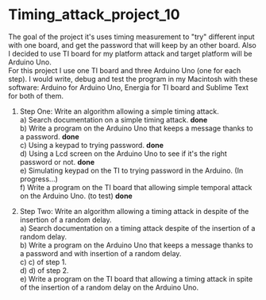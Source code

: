 Timing_attack_project_10
========================

The goal of the project it's uses timing measurement to "try" different input with one board, and get the password that will keep by an other board. Also I decided to use TI board for my platform attack and target platform will be Arduino Uno.  
For this project I use one TI board and three Arduino Uno (one for each step). I would write, debug and test the program in my Macintosh with these software: Arduino for Arduino Uno, Energia for TI board and Sublime Text for both of them. 


1.  Step One: Write an algorithm allowing a simple timing attack.  
  a)  Search documentation on a simple timing attack. **done**  
  b)  Write a program on the Arduino Uno that keeps a message thanks to a password. **done**  
  c)  Using a keypad to trying password. **done**  
  d)  Using a Lcd screen on the Arduino Uno to see if it's the right password or not. **done**  
  e)  Simulating keypad on the TI to trying password in the Arduino. (In progress...)  
  f)  Write a program on the TI board that allowing simple temporal attack on the Arduino Uno. (to test) **done**  
    
2. Step Two: Write an algorithm allowing a timing attack in despite of the insertion of a random delay.  
  a)  Search documentation on a timing attack despite of the insertion of a random delay.  
  b)  Write a program on the Arduino Uno that keeps a message thanks to a password and with insertion of a random delay.  
  c)  c) of step 1.   
  d)  d) of step 2.  
  e)  Write a program on the TI board that allowing a timing attack in spite of the insertion of a random delay on the Arduino Uno.  
